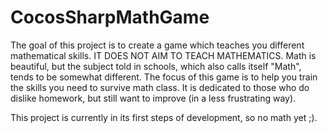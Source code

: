 # CocosSharpMathGame
The goal of this project is to create a game which teaches you different mathematical skills. IT DOES NOT AIM TO TEACH MATHEMATICS. Math is beautiful, but the subject told in schools, which also calls itself "Math", tends to be somewhat different. The focus of this game is to help you train the skills you need to survive math class. It is dedicated to those who do dislike homework, but still want to improve (in a less frustrating way).

This project is currently in its first steps of development, so no math yet ;).

